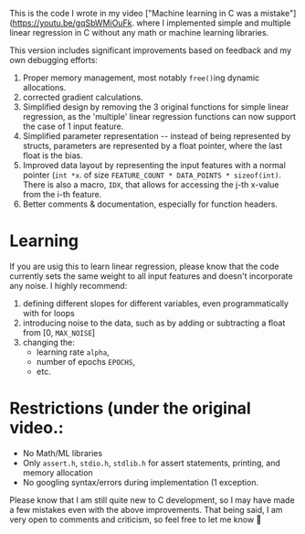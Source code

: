 This is the code I wrote in my video ["Machine learning in C was a mistake"](https://youtu.be/gqSbWMiOuFk. where I implemented simple and multiple linear regression in C without any math or machine learning libraries.

This version includes significant improvements based on feedback and my own debugging efforts:

1. Proper memory management, most notably `free()`ing dynamic allocations.
2. corrected gradient calculations. 
3. Simplified design by removing the 3 original functions for simple linear regression, as the 'multiple' linear regression functions can now support the case of 1 input feature.
4. Simplified parameter representation -- instead of being represented by structs, parameters are represented by a float pointer, where the last float is the bias.
5. Improved data layout by representing the input features with a normal pointer (`int *x`. of size `FEATURE_COUNT * DATA_POINTS * sizeof(int)`. There is also a macro, `IDX`, that allows for accessing the j-th x-value from the i-th feature.
6. Better comments & documentation, especially for function headers.

# Learning
If you are usig this to learn linear regression, please know that the code currently sets the same weight to all input features and doesn't incorporate any noise. I highly recommend:
1. defining different slopes for different variables, even programmatically with for loops
2. introducing noise to the data, such as by adding or subtracting a float from [0, `MAX_NOISE`]
2. changing the:
	- learning rate `alpha`,
	- number of epochs `EPOCHS`,
	- etc.

# Restrictions (under the original video.:
- No Math/ML libraries
- Only `assert.h`, `stdio.h`, `stdlib.h` for assert statements, printing, and memory allocation
- No googling syntax/errors during implementation (1 exception.

Please know that I am still quite new to C development, so I may have made a few mistakes even with the above improvements. That being said, I am very open to comments and criticism, so feel free to let me know 🙂
